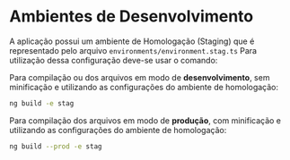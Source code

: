 # Ambientes de Desenvolvimento

A aplicação possui um ambiente de Homologação (Staging) que é representado pelo arquivo `environments/environment.stag.ts`
Para utilização dessa configuração deve-se usar o comando:

Para compilação ou dos arquivos em modo de **desenvolvimento**, sem minificação e utilizando as configurações do ambiente de homologação:

```bash
ng build -e stag
```

Para compilação dos arquivos em modo de **produção**, com minificação e utilizando as configurações do ambiente de homologação:

```bash
ng build --prod -e stag
```